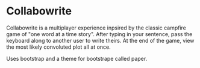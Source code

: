 # Collabowrite
Collabowrite is a multiplayer experience inpsired by the classic campfire game of "one word at a time story". After typing in your sentence, pass the keyboard along to another user to write theirs. At the end of the game, view the most likely convoluted plot all at once.

Uses bootstrap and a theme for bootstrape called paper.
